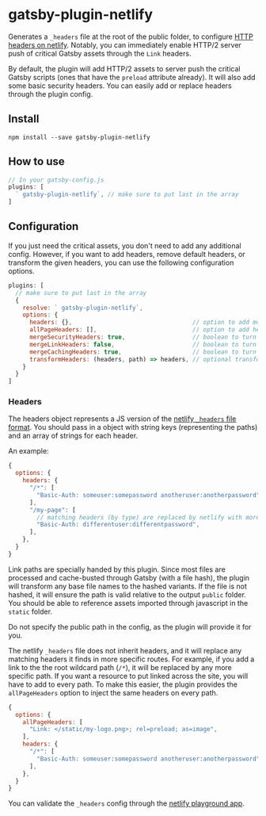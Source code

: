 # gatsby-plugin-netlify

Generates a `_headers` file at the root of the public folder, to configure [HTTP headers on netlify](https://www.netlify.com/docs/headers-and-basic-auth/). Notably, you can immediately enable HTTP/2 server push of critical Gatsby assets through the `Link` headers.

By default, the plugin will add HTTP/2 assets to server push the critical Gatsby scripts (ones that have the `preload` attribute already). It will also add some basic security headers. You can easily add or replace headers through the plugin config.

## Install

`npm install --save gatsby-plugin-netlify`

## How to use

```javascript
// In your gatsby-config.js
plugins: [
  ` gatsby-plugin-netlify`, // make sure to put last in the array
]
```

## Configuration

If you just need the critical assets, you don't need to add any additional config. However, if you want to add headers, remove default headers, or transform the given headers, you can use the following configuration options.

```javascript
plugins: [
  // make sure to put last in the array
  {
    resolve: ` gatsby-plugin-netlify`,
    options: {
      headers: {},                                  // option to add more headers. `Link` headers are transformed by the below criteria
      allPageHeaders: [],                           // option to add headers for all pages. `Link` headers are transformed by the below criteria
      mergeSecurityHeaders: true,                   // boolean to turn off the default security headers
      mergeLinkHeaders: false,                      // boolean to turn off the default gatsby js headers (disabled by default, until gzip is fixed for server push)
      mergeCachingHeaders: true,                    // boolean to turn off the default caching headers
      transformHeaders: (headers, path) => headers, // optional transform for manipulating headers under each path (e.g.sorting), etc.
    }
  }
]
```

### Headers

The headers object represents a JS version of the [netlify `_headers` file format](https://www.netlify.com/docs/headers-and-basic-auth/). You should pass in a object with string keys (representing the paths) and an array of strings for each header.

An example:

```javascript
{
  options: {
    headers: {
      "/*": [
        "Basic-Auth: someuser:somepassword anotheruser:anotherpassword",
      ],
      "/my-page": [
        // matching headers (by type) are replaced by netlify with more specific routes
        "Basic-Auth: differentuser:differentpassword",
      ],
    },
  }
}
```

Link paths are specially handed by this plugin. Since most files are processed and cache-busted through Gatsby (with a file hash), the plugin will transform any base file names to the hashed variants. If the file is not hashed, it will ensure the path is valid relative to the output `public` folder. You should be able to reference assets imported through javascript in the `static` folder.

Do not specify the public path in the config, as the plugin will provide it for you.

The netlify `_headers` file does not inherit headers, and it will replace any matching headers it finds in more specific routes. For example, if you add a link to the the root wildcard path (`/*`), it will be replaced by any more specific path. If you want a resource to put linked across the site, you will have to add to every path. To make this easier, the plugin provides the `allPageHeaders` option to inject the same headers on every path.

```javascript
{
  options: {
    allPageHeaders: [
      "Link: </static/my-logo.png>; rel=preload; as=image",
    ],
    headers: {
      "/*": [
        "Basic-Auth: someuser:somepassword anotheruser:anotherpassword",
      ],
    },
  }
}
```

You can validate the `_headers` config through the [netlify playground app](https://play.netlify.com/headers).

